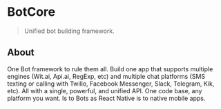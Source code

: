 # BotCore
> Unified bot building framework.

## About

One Bot framework to rule them all.
Build one app that supports multiple engines (Wit.ai, Api.ai, RegExp, etc) and multiple chat platforms (SMS texting or calling with Twilio, Facebook Messenger, Slack, Telegram, Kik, etc). 
All with a single, powerful, and unified API. 
One code base, any platform you want. 
Is to Bots as React Native is to native mobile apps.

